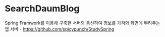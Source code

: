 # SearchDaumBlog
Spring Framwork를 이용해 구축한 서버와 통신하여 정보를 가져와 화면에 뿌려주는 앱
서버 - https://github.com/spicypunch/StudySpring
